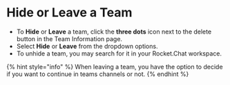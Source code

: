 # Hide or Leave a Team

* To **Hide** or **Leave** a team, click the **three dots** icon next to the delete button in the Team Information page.
* Select **Hide** or **Leave** from the dropdown options.
* To unhide a team, you may search for it in your Rocket.Chat workspace.

{% hint style="info" %}
When leaving a team, you have the option to decide if you want to continue in teams channels or not.
{% endhint %}
